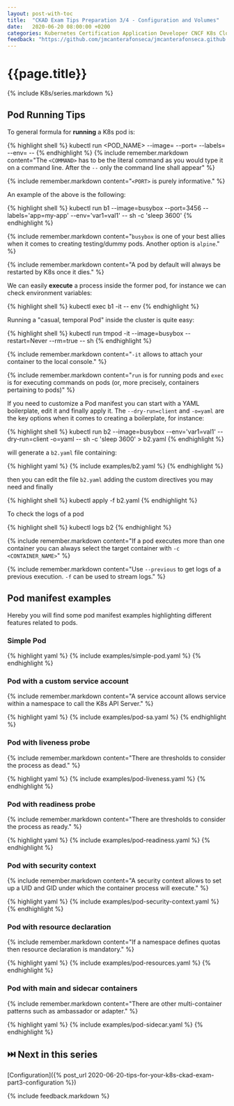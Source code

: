 ```yaml
---
layout: post-with-toc
title:  "CKAD Exam Tips Preparation 3/4 - Configuration and Volumes"
date:   2020-06-20 08:00:00 +0200
categories: Kubernetes Certification Application Developer CNCF K8s Cloud Native Computing CKAD Linux Foundation configuration volumes
feedback: "https://github.com/jmcanterafonseca/jmcanterafonseca.github.io/issues/3"
---
```


# {{page.title}}

{% include K8s/series.markdown %}

## Pod Running Tips 

To general formula for **running** a K8s pod is:

{% highlight shell %}
kubectl run <POD_NAME> --image=<IMAGE> --port=<PORT> --labels=<LABELS> --env=<ENV> -- <COMMAND>
{% endhighlight %}
{% include remember.markdown content="The `<COMMAND>` has to be the literal command as you would type it on a command line. After the `--` only the command line shall appear" %} 

{% include remember.markdown content="`<PORT>` is purely informative." %} 

An example of the above is the following: 

{% highlight shell %}
kubectl run b1 --image=busybox --port=3456 --labels='app=my-app' --env='var1=val1' -- sh -c 'sleep 3600'
{% endhighlight %}

{% include remember.markdown content="`busybox` is one of your best allies when it comes to creating testing/dummy pods. Another option is `alpine`." %} 

{% include remember.markdown content="A pod by default will always be restarted by K8s once it dies." %} 

We can easily **execute** a process inside the former pod, for instance we can check environment variables:

{% highlight shell %}
kubectl exec b1 -it -- env
{% endhighlight %}

Running a "casual, temporal Pod" inside the cluster is quite easy:

{% highlight shell %}
kubectl run tmpod -it --image=busybox --restart=Never --rm=true -- sh
{% endhighlight %}

{% include remember.markdown content="`-it` allows to attach your container to the local console." %} 

{% include remember.markdown content="`run` is for running pods and `exec` is for executing commands on pods (or, more precisely, containers pertaining to pods)" %} 

If you need to customize a Pod manifest you can start with a YAML boilerplate, edit it and finally apply it.
The `--dry-run=client` and `-o=yaml` are the key options when it comes to creating a boilerplate, for instance:

{% highlight shell %}
kubectl run b2 --image=busybox --env='var1=val1' --dry-run=client -o=yaml -- sh -c 'sleep 3600' > b2.yaml
{% endhighlight %}

will generate a `b2.yaml` file containing:

{% highlight yaml %}
{% include examples/b2.yaml %}
{% endhighlight %}

then you can edit the file `b2.yaml` adding the custom directives you may need and finally 

{% highlight shell %}
kubectl apply -f b2.yaml
{% endhighlight %} 

To check the logs of a pod 

{% highlight shell %}
kubectl logs b2 
{% endhighlight %}

{% include remember.markdown content="If a pod executes more than one container you can always select the target container with `-c <CONTAINER_NAME>`" %} 

{% include remember.markdown content="Use `--previous` to get logs of a previous execution. `-f` can be used to stream logs." %} 

## Pod manifest examples

Hereby you will find some pod manifest examples highlighting different features related to pods. 

### Simple Pod

{% highlight yaml %}
{% include examples/simple-pod.yaml %}
{% endhighlight %}

### Pod with a custom service account

{% include remember.markdown content="A service account allows service within a namespace to call the K8s API Server." %} 

{% highlight yaml %}
{% include examples/pod-sa.yaml %}
{% endhighlight %}

### Pod with liveness probe

{% include remember.markdown content="There are thresholds to consider the process as dead." %} 

{% highlight yaml %}
{% include examples/pod-liveness.yaml %}
{% endhighlight %}

### Pod with readiness probe

{% include remember.markdown content="There are thresholds to consider the process as ready." %} 

{% highlight yaml %}
{% include examples/pod-readiness.yaml %}
{% endhighlight %}

### Pod with security context

{% include remember.markdown content="A security context allows to set up a UID and GID under which the container process will execute." %} 

{% highlight yaml %}
{% include examples/pod-security-context.yaml %}
{% endhighlight %}

### Pod with resource declaration

{% include remember.markdown content="If a namespace defines quotas then resource declaration is mandatory." %}

{% highlight yaml %}
{% include examples/pod-resources.yaml %}
{% endhighlight %}

### Pod with main and sidecar containers

{% include remember.markdown content="There are other multi-container patterns such as ambassador or adapter." %}

{% highlight yaml %}
{% include examples/pod-sidecar.yaml %}
{% endhighlight %}

## ⏭️ Next in this series

[Configuration]({% post_url 2020-06-20-tips-for-your-k8s-ckad-exam-part3-configuration %})

{% include feedback.markdown %}
